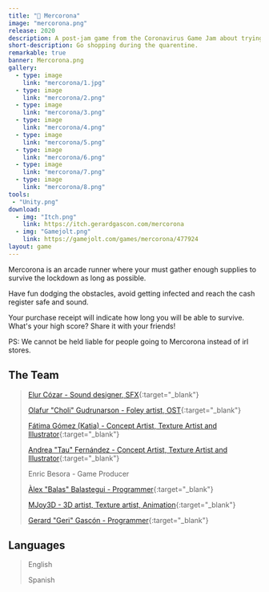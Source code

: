 ```yaml
---
title: "🛒 Mercorona"
image: "mercorona.png"
release: 2020
description: A post-jam game from the Coronavirus Game Jam about trying to buy the maximum amount of food in an infinite runner game.
short-description: Go shopping during the quarentine.
remarkable: true
banner: Mercorona.png
gallery:
  - type: image
    link: "mercorona/1.jpg"
  - type: image
    link: "mercorona/2.png"
  - type: image
    link: "mercorona/3.png"
  - type: image
    link: "mercorona/4.png"
  - type: image
    link: "mercorona/5.png"
  - type: image
    link: "mercorona/6.png"
  - type: image
    link: "mercorona/7.png"
  - type: image
    link: "mercorona/8.png"
tools:
 - "Unity.png"
download:
  - img: "Itch.png"
    link: https://itch.gerardgascon.com/mercorona
  - img: "Gamejolt.png"
    link: https://gamejolt.com/games/mercorona/477924
layout: game
---
```


Mercorona is an arcade runner where your must gather enough supplies to survive the lockdown as long as possible.

Have fun dodging the obstacles, avoid getting infected and reach the cash register safe and sound.

Your purchase receipt will indicate how long you will be able to survive. What's your high score? Share it with your friends!

PS: We cannot be held liable for people going to Mercorona instead of irl stores.

## The Team

> [Elur Cózar - Sound designer, SFX](https://twitter.com/yourlocalthembo/){:target="_blank"}
>
> [Olafur "Choli" Gudrunarson - Foley artist, OST](https://twitter.com/CholiGN/){:target="_blank"}
>
> [Fátima Gómez (Katia) - Concept Artist, Texture Artist and Illustrator](https://twitter.com/KatiaMeraki/){:target="_blank"}
>
> [Andrea "Tau" Fernández - Concept Artist, Texture Artist and Illustrator](https://twitter.com/tautuaje/){:target="_blank"}
>
> Enric Besora - Game Producer
>
> [Àlex "Balas" Balastegui - Programmer](https://twitter.com/Heiliant/){:target="_blank"}
>
> [MJoy3D - 3D artist, Texture artist, Animation](https://twitter.com/5l33pyc4t/){:target="_blank"}
>
> [Gerard "Geri" Gascón - Programmer](https://twitter.com/G_of_Geri/){:target="_blank"}

## Languages

> English
>
> Spanish
